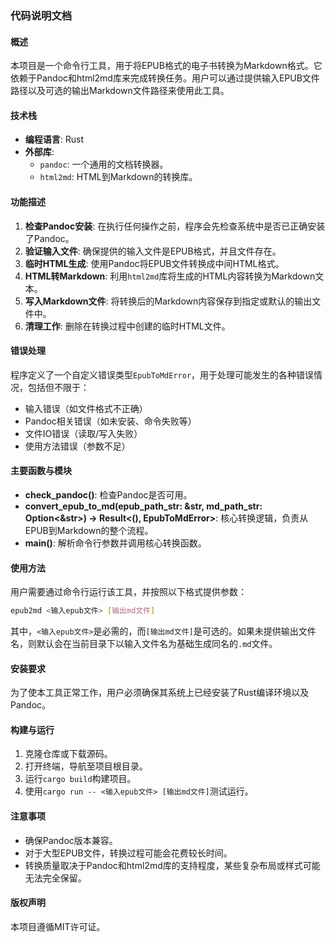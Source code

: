 ### 代码说明文档

#### 概述

本项目是一个命令行工具，用于将EPUB格式的电子书转换为Markdown格式。它依赖于Pandoc和html2md库来完成转换任务。用户可以通过提供输入EPUB文件路径以及可选的输出Markdown文件路径来使用此工具。

#### 技术栈

- **编程语言**: Rust
- **外部库**:
  - `pandoc`: 一个通用的文档转换器。
  - `html2md`: HTML到Markdown的转换库。
  
#### 功能描述

1. **检查Pandoc安装**: 在执行任何操作之前，程序会先检查系统中是否已正确安装了Pandoc。
2. **验证输入文件**: 确保提供的输入文件是EPUB格式，并且文件存在。
3. **临时HTML生成**: 使用Pandoc将EPUB文件转换成中间HTML格式。
4. **HTML转Markdown**: 利用`html2md`库将生成的HTML内容转换为Markdown文本。
5. **写入Markdown文件**: 将转换后的Markdown内容保存到指定或默认的输出文件中。
6. **清理工作**: 删除在转换过程中创建的临时HTML文件。

#### 错误处理

程序定义了一个自定义错误类型`EpubToMdError`，用于处理可能发生的各种错误情况，包括但不限于：

- 输入错误（如文件格式不正确）
- Pandoc相关错误（如未安装、命令失败等）
- 文件IO错误（读取/写入失败）
- 使用方法错误（参数不足）

#### 主要函数与模块

- **check_pandoc()**: 检查Pandoc是否可用。
- **convert_epub_to_md(epub_path_str: &str, md_path_str: Option<&str>) -> Result<(), EpubToMdError>**: 核心转换逻辑，负责从EPUB到Markdown的整个流程。
- **main()**: 解析命令行参数并调用核心转换函数。

#### 使用方法

用户需要通过命令行运行该工具，并按照以下格式提供参数：

```bash
epub2md <输入epub文件> [输出md文件]
```

其中，`<输入epub文件>`是必需的，而`[输出md文件]`是可选的。如果未提供输出文件名，则默认会在当前目录下以输入文件名为基础生成同名的`.md`文件。

#### 安装要求

为了使本工具正常工作，用户必须确保其系统上已经安装了Rust编译环境以及Pandoc。

#### 构建与运行

1. 克隆仓库或下载源码。
2. 打开终端，导航至项目根目录。
3. 运行`cargo build`构建项目。
4. 使用`cargo run -- <输入epub文件> [输出md文件]`测试运行。

#### 注意事项

- 确保Pandoc版本兼容。
- 对于大型EPUB文件，转换过程可能会花费较长时间。
- 转换质量取决于Pandoc和html2md库的支持程度，某些复杂布局或样式可能无法完全保留。

#### 版权声明

本项目遵循MIT许可证。
